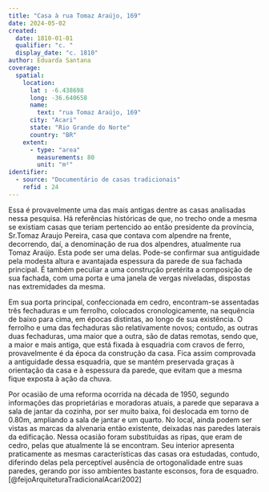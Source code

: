 ```yaml
---
title: "Casa à rua Tomaz Araújo, 169"
date: 2024-05-02
created:
  date: 1810-01-01
  qualifier: "c. "
  display_date: "c. 1810"
author: Eduarda Santana
coverage:
  spatial:
    location:
      lat : -6.438698
      long: -36.640658
      name: 
        text: "rua Tomaz Araújo, 169"
      city: "Acari"
      state: "Rio Grande do Norte"
      country: "BR"
    extent:
      - type: "area"
        measurements: 80
        unit: "m²"
identifier:
  - source: "Documentário de casas tradicionais"
    refid : 24
---
```


Essa é provavelmente uma das mais antigas dentre as casas analisadas nessa pesquisa. Há referências históricas de que, no trecho onde a mesma se existiam casas que teriam pertencido ao então presidente da província, Sr.Tomaz Araujo Pereira, casa que contava com alpendre na frente, decorrendo, daí, a denominação de rua dos alpendres, atualmente rua Tomaz Araújo. Esta pode ser uma delas. Pode-se confirmar sua antiguidade pela modesta altura e avantajada espessura da parede de sua fachada principal. É também peculiar a uma construção pretérita a composição de sua fachada, com uma porta e uma janela de vergas niveladas, dispostas nas extremidades da mesma.

Em sua porta principal, confeccionada em cedro, encontram-se assentadas três fechaduras e um ferrolho, colocados cronologicamente, na sequência de baixo para cima, em épocas distintas, ao longo de sua existência. O ferrolho e uma das fechaduras são relativamente novos; contudo, as outras duas fechaduras, uma maior que a outra, são de datas remotas, sendo que, a maior e mais antiga, que está fixada à esquadria com cravos de ferro, provavelmente é da época da construção da casa. Fica assim comprovada a antiguidade dessa esquadria, que se mantém preservada graças à orientação da casa e à espessura da parede, que evitam que a mesma fique exposta à ação da chuva.

Por ocasião de uma reforma ocorrida na década de 1950, segundo informações das proprietárias e moradoras atuais, a parede que separava a sala de jantar da cozinha, por ser muito baixa, foi deslocada em torno de 0.80m, ampliando a sala de jantar e um quarto. No local, ainda podem ser vistas as marcas da alvenaria então existente, deixadas nas paredes laterais da edificação. Nessa ocasião foram substituidas as ripas, que eram de cedro, pelas que atualmente lá se encontram. Seu interior apresenta praticamente as mesmas características das casas ora estudadas, contudo, diferindo delas pela perceptível ausência de ortogonalidade entre suas paredes, gerando por isso ambientes bastante esconsos, fora de esquadro. [@feijoArquiteturaTradicionalAcari2002]
